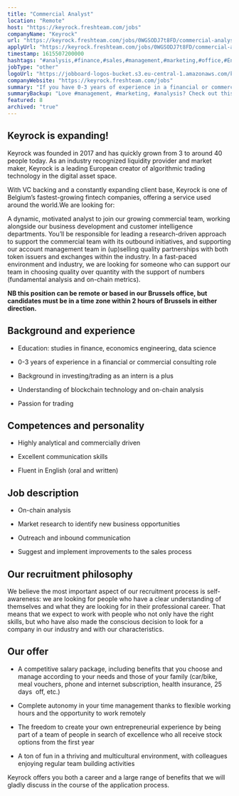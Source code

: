 ```yaml
---
title: "Commercial Analyst"
location: "Remote"
host: "https://keyrock.freshteam.com/jobs"
companyName: "Keyrock"
url: "https://keyrock.freshteam.com/jobs/0WGSODJ7t8FD/commercial-analyst-remote-possible"
applyUrl: "https://keyrock.freshteam.com/jobs/0WGSODJ7t8FD/commercial-analyst-remote-possible#applicant-form"
timestamp: 1615507200000
hashtags: "#analysis,#finance,#sales,#management,#marketing,#office,#English"
jobType: "other"
logoUrl: "https://jobboard-logos-bucket.s3.eu-central-1.amazonaws.com/keyrock"
companyWebsite: "https://keyrock.freshteam.com/jobs"
summary: "If you have 0-3 years of experience in a financial or commercial consulting role, Keyrock is looking for someone with your knowledge."
summaryBackup: "Love #management, #marketing, #analysis? Check out this job post!"
featured: 8
archived: "true"
---
```


## Keyrock is expanding!

Keyrock was founded in 2017 and has quickly grown from 3 to around 40 people today. As an industry recognized liquidity provider and market maker, Keyrock is a leading European creator of algorithmic trading technology in the digital asset space.

With VC backing and a constantly expanding client base, Keyrock is one of Belgium’s fastest-growing fintech companies, offering a service used around the world.We are looking for:

A dynamic, motivated analyst to join our growing commercial team, working alongside our business development and customer intelligence departments. You’ll be responsible for leading a research-driven approach to support the commercial team with its outbound initiatives, and supporting our account management team in (up)selling quality partnerships with both token issuers and exchanges within the industry. In a fast-paced environment and industry, we are looking for someone who can support our team in choosing quality over quantity with the support of numbers (fundamental analysis and on-chain metrics). 

**NB this position can be remote or based in our Brussels office, but candidates must be in a time zone within 2 hours of Brussels in either direction.**

## Background and experience

*   Education: studies in finance, economics engineering, data science
    
*   0-3 years of experience in a financial or commercial consulting role
    
*   Background in investing/trading as an intern is a plus
    
*   Understanding of blockchain technology and on-chain analysis
    
*   Passion for trading
    

## Competences and personality

*   Highly analytical and commercially driven
    
*   Excellent communication skills
    
*   Fluent in English (oral and written)
    

## Job description

*   On-chain analysis
    
*   Market research to identify new business opportunities
    
*   Outreach and inbound communication
    
*   Suggest and implement improvements to the sales process
    

## Our recruitment philosophy

We believe the most important aspect of our recruitment process is self-awareness: we are looking for people who have a clear understanding of themselves and what they are looking for in their professional career. That means that we expect to work with people who not only have the right skills, but who have also made the conscious decision to look for a company in our industry and with our characteristics.

## Our offer

*   A competitive salary package, including benefits that you choose and manage according to your needs and those of your family (car/bike, meal vouchers, phone and internet subscription, health insurance, 25 days  off, etc.) 
    
*   Complete autonomy in your time management thanks to flexible working hours and the opportunity to work remotely 
    
*   The freedom to create your own entrepreneurial experience by being part of a team of people in search of excellence who all receive stock options from the first year
    
*   A ton of fun in a thriving and multicultural environment, with colleagues enjoying regular team building activities 
    

Keyrock offers you both a career and a large range of benefits that we will gladly discuss in the course of the application process.
